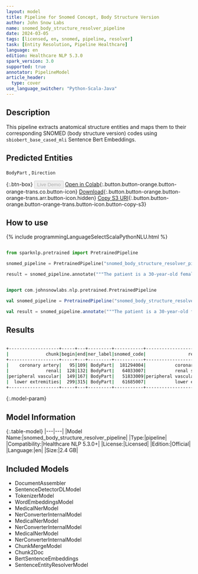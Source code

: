```yaml
---
layout: model
title: Pipeline for Snomed Concept, Body Structure Version
author: John Snow Labs
name: snomed_body_structure_resolver_pipeline
date: 2024-03-05
tags: [licensed, en, snomed, pipeline, resolver]
task: [Entity Resolution, Pipeline Healthcare]
language: en
edition: Healthcare NLP 5.3.0
spark_version: 3.0
supported: true
annotator: PipelineModel
article_header:
  type: cover
use_language_switcher: "Python-Scala-Java"
---
```


## Description

This pipeline extracts anatomical structure entities and maps them to their corresponding SNOMED (body structure version) codes using `sbiobert_base_cased_mli` Sentence Bert Embeddings.

## Predicted Entities

`BodyPart` , `Direction`

{:.btn-box}
<button class="button button-orange" disabled>Live Demo</button>
[Open in Colab](https://colab.research.google.com/github/JohnSnowLabs/spark-nlp-workshop/blob/master/healthcare-nlp/07.0.Pretrained_Clinical_Pipelines.ipynb){:.button.button-orange.button-orange-trans.co.button-icon}
[Download](https://s3.amazonaws.com/auxdata.johnsnowlabs.com/clinical/models/snomed_body_structure_resolver_pipeline_en_5.3.0_3.0_1709668400875.zip){:.button.button-orange.button-orange-trans.arr.button-icon.hidden}
[Copy S3 URI](s3://auxdata.johnsnowlabs.com/clinical/models/snomed_body_structure_resolver_pipeline_en_5.3.0_3.0_1709668400875.zip){:.button.button-orange.button-orange-trans.button-icon.button-copy-s3}

## How to use



<div class="tabs-box" markdown="1">
{% include programmingLanguageSelectScalaPythonNLU.html %}
  
```python

from sparknlp.pretrained import PretrainedPipeline

snomed_pipeline = PretrainedPipeline("snomed_body_structure_resolver_pipeline", "en", "clinical/models")

result = snomed_pipeline.annotate("""The patient is a 30-year-old female with a long history of insulin-dependent diabetes, type 2; coronary artery disease; chronic renal insufficiency; peripheral vascular disease, also secondary to diabetes; who was originally admitted to an outside hospital for what appeared to be acute paraplegia, lower extremities. She did receive a course of Bactrim for 14 days for UTI.""")

```
```scala

import com.johnsnowlabs.nlp.pretrained.PretrainedPipeline

val snomed_pipeline = PretrainedPipeline("snomed_body_structure_resolver_pipeline", "en", "clinical/models")

val result = snomed_pipeline.annotate("""The patient is a 30-year-old female with a long history of insulin-dependent diabetes, type 2; coronary artery disease; chronic renal insufficiency; peripheral vascular disease, also secondary to diabetes; who was originally admitted to an outside hospital for what appeared to be acute paraplegia, lower extremities. She did receive a course of Bactrim for 14 days for UTI.""")

```
</div>

## Results

```bash

+-------------------+-----+---+---------+-----------+--------------------------+------------------------------------------------------------+------------------------------------------------------------+
|              chunk|begin|end|ner_label|snomed_code|                resolution|                                           all_k_resolutions|                                                 all_k_codes|
+-------------------+-----+---+---------+-----------+--------------------------+------------------------------------------------------------+------------------------------------------------------------+
|    coronary artery|   95|109| BodyPart|  181294004|           coronary artery|coronary artery:::coronary artery part:::segment of coron...|181294004:::119204004:::360487004:::55537005:::41801008::...|
|              renal|  128|132| BodyPart|   64033007|           renal structure|renal structure:::renal area:::renal segment:::renal vess...|64033007:::243968009:::84924000:::303402001:::361332007::...|
|peripheral vascular|  149|167| BodyPart|   51833009|peripheral vascular system|peripheral vascular system:::peripheral artery:::peripher...|51833009:::840581000:::3058005:::300054001:::281828002:::...|
|  lower extremities|  299|315| BodyPart|   61685007|           lower extremity|lower extremity:::lower extremity region:::lower extremit...|61685007:::127951001:::120575009:::182281004:::276744008:...|
+-------------------+-----+---+---------+-----------+--------------------------+------------------------------------------------------------+------------------------------------------------------------+


```

{:.model-param}
## Model Information

{:.table-model}
|---|---|
|Model Name:|snomed_body_structure_resolver_pipeline|
|Type:|pipeline|
|Compatibility:|Healthcare NLP 5.3.0+|
|License:|Licensed|
|Edition:|Official|
|Language:|en|
|Size:|2.4 GB|

## Included Models

- DocumentAssembler
- SentenceDetectorDLModel
- TokenizerModel
- WordEmbeddingsModel
- MedicalNerModel
- NerConverterInternalModel
- MedicalNerModel
- NerConverterInternalModel
- MedicalNerModel
- NerConverterInternalModel
- ChunkMergeModel
- Chunk2Doc
- BertSentenceEmbeddings
- SentenceEntityResolverModel
